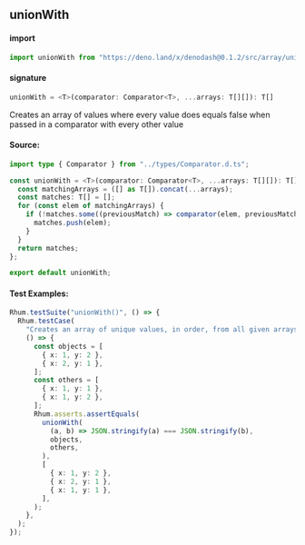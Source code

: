 
## unionWith

#### import
```typescript
import unionWith from "https://deno.land/x/denodash@0.1.2/src/array/unionWith.ts"
```

#### signature
```typescript
unionWith = <T>(comparator: Comparator<T>, ...arrays: T[][]): T[]
```

Creates an array of values where every value does equals false when passed in a comparator with every other value

#### Source:

```typescript
import type { Comparator } from "../types/Comparator.d.ts";

const unionWith = <T>(comparator: Comparator<T>, ...arrays: T[][]): T[] => {
  const matchingArrays = ([] as T[]).concat(...arrays);
  const matches: T[] = [];
  for (const elem of matchingArrays) {
    if (!matches.some((previousMatch) => comparator(elem, previousMatch))) {
      matches.push(elem);
    }
  }
  return matches;
};

export default unionWith;

```

#### Test Examples: 

```typescript
Rhum.testSuite("unionWith()", () => {
  Rhum.testCase(
    "Creates an array of unique values, in order, from all given arrays, given a comparator",
    () => {
      const objects = [
        { x: 1, y: 2 },
        { x: 2, y: 1 },
      ];
      const others = [
        { x: 1, y: 1 },
        { x: 1, y: 2 },
      ];
      Rhum.asserts.assertEquals(
        unionWith(
          (a, b) => JSON.stringify(a) === JSON.stringify(b),
          objects,
          others,
        ),
        [
          { x: 1, y: 2 },
          { x: 2, y: 1 },
          { x: 1, y: 1 },
        ],
      );
    },
  );
});
```

  
